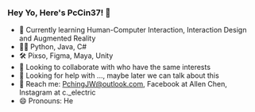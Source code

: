 ###  Hey Yo, Here's PcCin37! 👋

- 🔭 Currently learning Human-Computer Interaction, Interaction Design and Augmented Reality
- 💪🏻 Python, Java, C#
- 🛠️ Pixso, Figma, Maya, Unity
- 🥰 Looking to collaborate with who have the same interests
- 🤔 Looking for help with ..., maybe later we can talk about this
- 👀 Reach me: PchingJW@outlook.com, Facebook at Allen Chen, Instagram at c._electric
- 😄 Pronouns: He

